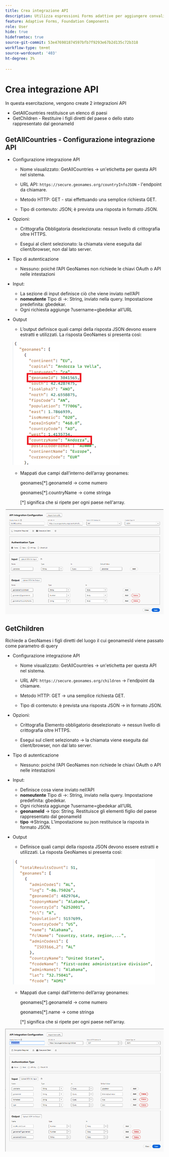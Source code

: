```yaml
---
title: Crea integrazione API
description: Utilizza espressioni Forms adattive per aggiungere convalida, calcolo e attivazione o disattivazione automatica della visibilità di una sezione.
feature: Adaptive Forms, Foundation Components
role: User
hide: true
hidefromtoc: true
source-git-commit: 53e476981874597bfb7f9293e67b2d135c72b318
workflow-type: tm+mt
source-wordcount: '403'
ht-degree: 3%

---
```



# Crea integrazione API

In questa esercitazione, vengono create 2 integrazioni API

- GetAllCountries restituisce un elenco di paesi
- GetChildren - Restituire i figli diretti del paese o dello stato rappresentato dal geonameId

## GetAllCountries - Configurazione integrazione API

- Configurazione integrazione API

   - Nome visualizzato: GetAllCountries → un&#39;etichetta per questa API nel sistema.

   - URL API: `https://secure.geonames.org/countryInfoJSON` - l&#39;endpoint da chiamare.

   - Metodo HTTP: GET - stai effettuando una semplice richiesta GET.

   - Tipo di contenuto: JSON; è prevista una risposta in formato JSON.

- Opzioni:

   - Crittografia Obbligatoria deselezionata: nessun livello di crittografia oltre HTTPS.

   - Esegui al client selezionato: la chiamata viene eseguita dal client/browser, non dal lato server.
- Tipo di autenticazione
   - Nessuno: poiché l’API GeoNames non richiede le chiavi OAuth o API nelle intestazioni
- Input:
   - La sezione di input definisce ciò che viene inviato nell’API
   - **nomeutente** Tipo di →: String, inviato nella query. Impostazione predefinita: gbedekar.
   - Ogni richiesta aggiunge ?username=gbedekar all’URL
- Output
   - L’output definisce quali campi della risposta JSON devono essere estratti e utilizzati.
La risposta GeoNames si presenta così:

  ![risposta JSON](assets/geonames-data.png)
   - Mappati due campi dall’interno dell’array geonames:

     geonames[*].geonameId → come numero

     geonames[*].countryName → come stringa

     [*] significa che si ripete per ogni paese nell&#39;array.



![ottieni tutti i paesi](assets/api-integration.png)


## GetChildren

Richiede a GeoNames i figli diretti del luogo il cui geonamesId viene passato come parametro di query

- Configurazione integrazione API

   - Nome visualizzato: GetAllCountries → un&#39;etichetta per questa API nel sistema.

   - URL API: `https://secure.geonames.org/children` → l&#39;endpoint da chiamare.

   - Metodo HTTP: GET → una semplice richiesta GET.

   - Tipo di contenuto: è prevista una risposta JSON → in formato JSON.

- Opzioni:

   - Crittografia Elemento obbligatorio deselezionato → nessun livello di crittografia oltre HTTPS.

   - Esegui sul client selezionato → la chiamata viene eseguita dal client/browser, non dal lato server.
- Tipo di autenticazione
   - Nessuno: poiché l’API GeoNames non richiede le chiavi OAuth o API nelle intestazioni
- Input:
   - Definisce cosa viene inviato nell’API
   - **nomeutente** Tipo di →: String, inviato nella query. Impostazione predefinita: gbedekar.
   - Ogni richiesta aggiunge ?username=gbedekar all’URL
   - **geonameId** -> tipo: String. Restituisce gli elementi figlio del paese rappresentato dal geonameId
   - **tipo** =>Stringa. L’impostazione su json restituisce la risposta in formato JSON.
- Output
   - Definisce quali campi della risposta JSON devono essere estratti e utilizzati.
La risposta GeoNames si presenta così:

  ![risposta JSON](assets/child-elements-data.png)
   - Mappati due campi dall’interno dell’array geonames:

     geonames[*].geonameId → come numero

     geonames[*].name → come stringa

     [*] significa che si ripete per ogni paese nell&#39;array.


![get-children](assets/get-children-api-integration.png)
